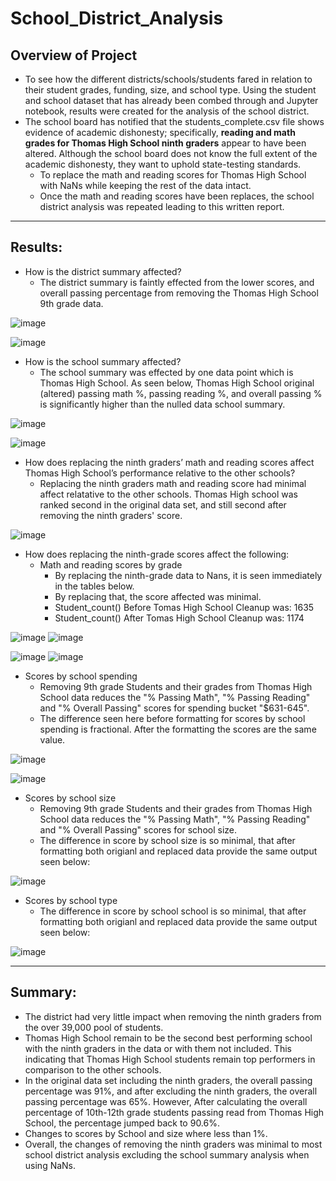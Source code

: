 # ****School_District_Analysis****

## Overview of Project
- To see how the different districts/schools/students fared in relation to their student grades, funding, size, and school type. Using the student and school dataset that has already been combed through and Jupyter notebook, results were created for the analysis of the school district.  
- The school board has notified that the students_complete.csv file shows evidence of academic dishonesty; specifically, **reading and math grades for Thomas High School ninth graders** appear to have been altered. Although the school board does not know the full extent of the academic dishonesty, they want to uphold state-testing standards.
  -  To replace the math and reading scores for Thomas High School with NaNs while keeping the rest of the data intact. 
  -  Once the math and reading scores have been replaces, the school district analysis was repeated leading to this written report.
-----------------

## Results: 
- How is the district summary affected?
  - The district summary is faintly effected from the lower scores, and  overall passing percentage from removing the Thomas High School 9th grade data.

![image](https://user-images.githubusercontent.com/106709942/177456071-e2319a5a-9b11-4345-b15d-5ae824bf6f73.png)   

![image](https://user-images.githubusercontent.com/106709942/177456139-1acf99d3-6db7-4c48-8860-c46876edec58.png)


- How is the school summary affected?
  - The school summary was effected by one data point which is Thomas High School. As seen below, Thomas High School original (altered) passing math %, passing reading %, and overall passing % is significantly higher than the nulled data school summary.

![image](https://user-images.githubusercontent.com/106709942/177457506-f0e62ec2-d904-4fe0-887e-b727d4e8f3d7.png)

![image](https://user-images.githubusercontent.com/106709942/177457425-cc985cce-8343-4837-9415-15a8eb0f081c.png)

- How does replacing the ninth graders’ math and reading scores affect Thomas High School’s performance relative to the other schools?
  - Replacing the ninth graders math and reading score had minimal affect relatative to the other schools. Thomas High school was ranked second in the original data set, and still second after removing the ninth graders' score. 

![image](https://user-images.githubusercontent.com/106709942/177467257-e493f337-9856-43bb-a108-f493f9eb59d8.png)


- How does replacing the ninth-grade scores affect the following:
  - Math and reading scores by grade
    - By replacing the ninth-grade data to Nans, it is seen immediately in the tables below.
    - By replacing that, the score affected was minimal. 
    - Student_count() Before Tomas High School Cleanup was: 1635
    - Student_count() After Tomas High School Cleanup was: 1174
    
  
![image](https://user-images.githubusercontent.com/106709942/177461930-8049d843-4cb3-45bd-bd3a-11437cfac952.png)    ![image](https://user-images.githubusercontent.com/106709942/177462422-abd1d53d-f8a2-4d34-9c84-7a5eb93097d7.png)


![image](https://user-images.githubusercontent.com/106709942/177462003-c9c12897-7141-4ffb-a894-0a271338975a.png)   ![image](https://user-images.githubusercontent.com/106709942/177462753-29034d3f-6933-498b-bd97-3d9ebd634b13.png)

  - Scores by school spending
    -  Removing 9th grade Students and their grades from Thomas High School data reduces the "% Passing Math", "% Passing Reading" and "% Overall Passing" scores for spending bucket "$631-645".
    - The difference seen here before formatting for scores by school spending is fractional. After the formatting the scores are the same value. 
  
  ![image](https://user-images.githubusercontent.com/106709942/177464750-9f571fe6-906e-4836-ac29-e6d0502d9e0c.png)
  
  ![image](https://user-images.githubusercontent.com/106709942/177464840-3373829e-c6ce-4222-8f98-c60aaacd11db.png)

  - Scores by school size
    - Removing 9th grade Students and their grades from Thomas High School data reduces the "% Passing Math", "% Passing Reading" and "% Overall Passing" scores for school size.
    - The difference in score by school size is so minimal, that after formatting both origianl and replaced data provide the same output seen below: 

![image](https://user-images.githubusercontent.com/106709942/177465733-5c3bcae0-fdcf-4e18-98ef-0de2fbc673e1.png)

  - Scores by school type
    - The difference in score by school school is so minimal, that after formatting both origianl and replaced data provide the same output seen below: 

![image](https://user-images.githubusercontent.com/106709942/177466522-4f714f6a-fbde-4e38-aa6e-1d949d4c09d5.png)

----------------


## Summary:
- The district had very little impact when removing the ninth graders from the over 39,000 pool of students. 
- Thomas High School remain to be the second best performing school with the ninth graders in the data or with them not included. This indicating that Thomas High School students remain top performers in comparison to the other schools. 
- In the original data set including the  ninth  graders, the overall passing percentage was 91%, and after excluding the ninth graders, the overall passing percentage was 65%. However, After calculating the overall percentage of 10th-12th grade students passing read from Thomas High School, the percentage jumped back to 90.6%. 
- Changes to scores by School and size where less than 1%. 
- Overall, the changes of removing the ninth graders was minimal to most school district analysis excluding the school summary analysis when using NaNs. 
